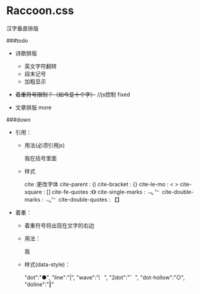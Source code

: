Raccoon.css
=======

汉字垂直排版


###todo

* 诗歌排版

    - 英文字符翻转
	- 段末记号
	- 加粗显示 		
		
* <span style='text-decoration:line-through'>着重符号限制？（如今是十个字）</span> //js控制 fixed
* 文章排版 more


###down
- 引用：
    * 用法(必须引用js)

        <script src='jquery-2.1.1.min.js'></script>
        <script src='jquery.raccoon.js'></script>
        <div class='poetry'>
            <span class='cite cite-parent'>我在括号里面</span>
        </div>
        <script>$(document).raccoon();</script>
    * 样式

         cite :更改字体
         cite-parent : ()
         cite-bracket : {}
         cite-le-mo : < >
         cite-square : []
         cite-fe-quotes :《》
         cite-single-marks : ﹁, ﹂
         cite-double-marks : ﹃,﹄
         cite-double-quotes : 【】

- 着重：

    * 着重符号将出现在文字的右边
    * 用法：

        <div class='poetry'>
            <span class='em' data-style='dot'>我</span>
        </div>

    * 样式(data-style)：

        "dot":"●",
        "line":"|",
        "wave":"︴",
        "2dot":"゛",
        "dot-hollow":"○",
        "doline":"‖"

  